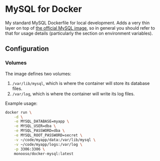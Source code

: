 # MySQL for Docker #
My standard MySQL Dockerfile for local development. Adds a very thin layer on top of [the official MySQL image][docker-mysql], so in general you should refer to that for usage details (particularly the section on environment variables).

[docker-mysql]: https://hub.docker.com/_/mysql/

## Configuration ##

### Volumes ###
The image defines two volumes:

1. `/var/lib/mysql`, which is where the container will store its database files.
2. `/var/log`, which is where the container will write its log files.

Example usage:

```bash
docker run \
    -d \
    -e MYSQL_DATABASE=myapp \
    -e MYSQL_USER=dba \
    -e MYSQL_PASSWORD=dba \
    -e MYSQL_ROOT_PASSWORD=secret \
    -v ~/code/myapp/data:/var/lib/mysql \
    -v ~/code/myapp/logs:/var/log \
    -p 3306:3306 \
    monooso/docker-mysql:latest
```
